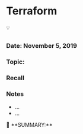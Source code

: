 # Terraform

<aside>
💡

</aside>

## 

### Date: November 5, 2019

### Topic:

### Recall

### Notes

- ...
- ...

<aside>
📌 **SUMMARY:**

</aside>